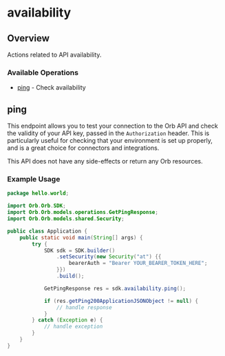 # availability

## Overview

Actions related to API availability.

### Available Operations

* [ping](#ping) - Check availability

## ping

This endpoint allows you to test your connection to the Orb API and check the validity of your API key, passed in the `Authorization` header. This is particularly useful for checking that your environment is set up properly, and is a great choice for connectors and integrations.

This API does not have any side-effects or return any Orb resources.

### Example Usage

```java
package hello.world;

import Orb.Orb.SDK;
import Orb.Orb.models.operations.GetPingResponse;
import Orb.Orb.models.shared.Security;

public class Application {
    public static void main(String[] args) {
        try {
            SDK sdk = SDK.builder()
                .setSecurity(new Security("at") {{
                    bearerAuth = "Bearer YOUR_BEARER_TOKEN_HERE";
                }})
                .build();

            GetPingResponse res = sdk.availability.ping();

            if (res.getPing200ApplicationJSONObject != null) {
                // handle response
            }
        } catch (Exception e) {
            // handle exception
        }
    }
}
```
